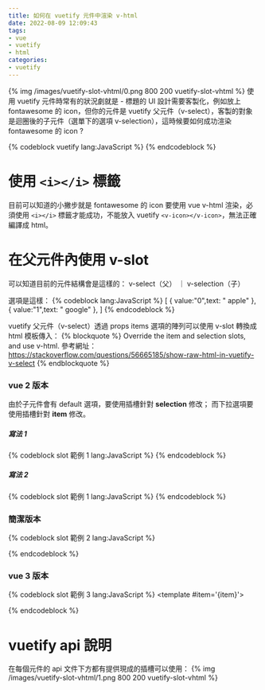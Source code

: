 ```yaml
---
title: 如何在 vuetify 元件中渲染 v-html
date: 2022-08-09 12:09:43
tags:
- vue
- vuetify
- html
categories:
- vuetify
---
```


{% img /images/vuetify-slot-vhtml/0.png 800 200 vuetify-slot-vhtml %}
使用 vuetify 元件時常有的狀況劇就是 - 標題的 UI 設計需要客製化，例如放上 fontawesome 的 icon，但你的元件是 vuetify 父元件（v-select），客製的對象是迴圈後的子元件（選單下的選項 v-selection），這時候要如何成功渲染 fontawesome 的 icon ?

{% codeblock vuetify lang:JavaScript %}
    <v-select
        :items="items"
        label="Standard"
    ></v-select>
{% endcodeblock %}

# 使用 `<i></i>` 標籤
目前可以知道的小撇步就是 fontawesome 的 icon 要使用 vue v-html 渲染，必須使用 `<i></i>` 標籤才能成功，不能放入 vuetify  `<v-icon></v-icon>`，無法正確編譯成 html。

# 在父元件內使用 v-slot
可以知道目前的元件結構會是這樣的：
v-select（父）
        ｜
    v-selection（子）

選項是這樣：
{% codeblock lang:JavaScript %}
    [
        { value:"0",text: "<i class="fab fa-apple"></i> apple" },
        { value:"1",text: "<i class="fab fa-google-drive"></i> google" },
    ]
{% endcodeblock %}

vuetify 父元件（v-select）透過 props items 選項的陣列可以使用 v-slot 轉換成 html 模板傳入：
{% blockquote %}
    Override the item and selection slots, and use v-html.
    參考網址：https://stackoverflow.com/questions/56665185/show-raw-html-in-vuetify-v-select
{% endblockquote %}

### vue 2 版本
由於子元件會有 default 選項，要使用插槽針對 **selection** 修改；
而下拉選項要使用插槽針對 **item** 修改。

##### 寫法 1
{% codeblock slot 範例 1 lang:JavaScript %}
    <v-select :items='item'>
        <template v-slot:item='{item}'>
            <div v-html='item.text'/>
        </template>
        <template v-slot:selection='{item}'>
            <div v-html='item.text'/>
        </template>
    </v-select>
{% endcodeblock %}

##### 寫法 2
{% codeblock slot 範例 1 lang:JavaScript %}
    <v-select :items='item'>
        <template v-slot:item='{item}'>
            <div v-html='item.text'/>
        </template>
        <template v-slot:selection='{item}'>
            <div v-html='item.text'/>
        </template>
    </v-select>
{% endcodeblock %}


### 簡潔版本
{% codeblock slot 範例 2 lang:JavaScript %}
    <v-select :items='item'>
        <div slot='item' slot-scope='{item}' v-html='item.text'/>
    </v-select>
{% endcodeblock %}

### vue 3 版本
{% codeblock slot 範例 3 lang:JavaScript %}
    <template #item='{item}'>
        <div v-html='item.text' />
    </template>
{% endcodeblock %}

# vuetify api 說明
在每個元件的 api 文件下方都有提供現成的插槽可以使用：
{% img /images/vuetify-slot-vhtml/1.png 800 200 vuetify-slot-vhtml %}